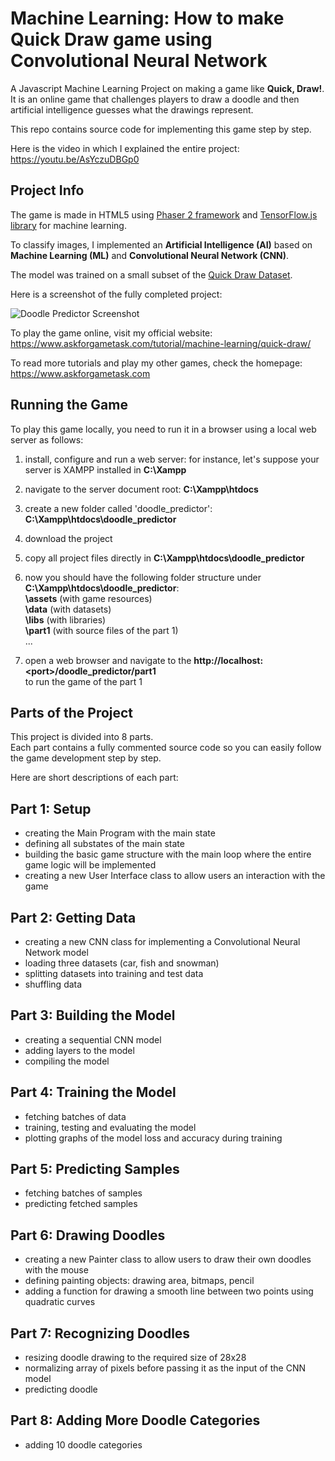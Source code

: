 # Machine Learning: How to make Quick Draw game using Convolutional Neural Network

A Javascript Machine Learning Project on making a game like **Quick, Draw!**. It is an online game that challenges players to draw a doodle and then artificial intelligence guesses what the drawings represent.

This repo contains source code for implementing this game step by step.

Here is the video in which I explained the entire project:  
https://youtu.be/AsYczuDBGp0  


## Project Info

The game is made in HTML5 using [Phaser 2 framework](https://phaser.io/) and [TensorFlow.js library](https://js.tensorflow.org/) for machine learning. 

To classify images, I implemented an **Artificial Intelligence (AI)** based on **Machine Learning (ML)** and **Convolutional Neural Network (CNN)**.

The model was trained on a small subset of the [Quick Draw Dataset](https://quickdraw.withgoogle.com/data).

Here is a screenshot of the fully completed project:  
  
![Doodle Predictor Screenshot](https://github.com/ssusnic/Machine-Learning-Doodle-Recognition/raw/master/screenshots/machine_learning_doodle_s1_640x360.png "Doodle Predictor Screenshot")

To play the game online, visit my official website:  
https://www.askforgametask.com/tutorial/machine-learning/quick-draw/

To read more tutorials and play my other games, check the homepage:  
https://www.askforgametask.com


## Running the Game

To play this game locally, you need to run it in a browser using a local web server as follows:

1. install, configure and run a web server: for instance, let's suppose your server is XAMPP installed in **C:\Xampp** 
2. navigate to the server document root: **C:\Xampp\htdocs**
3. create a new folder called 'doodle_predictor': **C:\Xampp\htdocs\doodle_predictor**
4. download the project
5. copy all project files directly in **C:\Xampp\htdocs\doodle_predictor**
6. now you should have the following folder structure under **C:\Xampp\htdocs\doodle_predictor**:  
	**\assets** (with game resources)  
	**\data** (with datasets)  
	**\libs** (with libraries)  
	**\part1** (with source files of the part 1)  
	...  

7. open a web browser and navigate to the **http\://localhost:\<port\>/doodle_predictor/part1**  
  to run the game of the part 1


## Parts of the Project

This project is divided into 8 parts.  
Each part contains a fully commented source code so you can easily follow the game development step by step.  

Here are short descriptions of each part:


## Part 1: Setup 

- creating the Main Program with the main state
- defining all substates of the main state
- building the basic game structure with the main loop where the entire game logic will be implemented
- creating a new User Interface class to allow users an interaction with the game


## Part 2: Getting Data
 
- creating a new CNN class for implementing a Convolutional Neural Network model
- loading three datasets (car, fish and snowman)
- splitting datasets into training and test data
- shuffling data


## Part 3: Building the Model
 
- creating a sequential CNN model
- adding layers to the model
- compiling the model


## Part 4: Training the Model

- fetching batches of data
- training, testing and evaluating the model
- plotting graphs of the model loss and accuracy during training


## Part 5: Predicting Samples

- fetching batches of samples 
- predicting fetched samples


## Part 6: Drawing Doodles

- creating a new Painter class to allow users to draw their own doodles with the mouse
- defining painting objects: drawing area, bitmaps, pencil
- adding a function for drawing a smooth line between two points using quadratic curves


## Part 7: Recognizing Doodles

- resizing doodle drawing to the required size of 28x28
- normalizing array of pixels before passing it as the input of the CNN model
- predicting doodle


## Part 8: Adding More Doodle Categories

- adding 10 doodle categories

